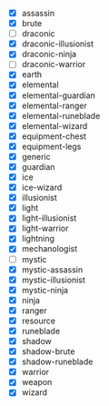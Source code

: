 - [x] assassin
- [x] brute
- [ ] draconic
- [x] draconic-illusionist
- [x] draconic-ninja
- [ ] draconic-warrior
- [x] earth
- [x] elemental
- [x] elemental-guardian
- [x] elemental-ranger
- [x] elemental-runeblade
- [x] elemental-wizard
- [x] equipment-chest
- [x] equipment-legs
- [x] generic
- [x] guardian
- [x] ice
- [x] ice-wizard
- [x] illusionist
- [x] light
- [x] light-illusionist
- [x] light-warrior
- [x] lightning
- [x] mechanologist
- [ ] mystic
- [x] mystic-assassin 
- [x] mystic-illusionist
- [x] mystic-ninja
- [x] ninja
- [x] ranger
- [x] resource
- [x] runeblade
- [x] shadow
- [x] shadow-brute
- [x] shadow-runeblade
- [x] warrior
- [x] weapon
- [x] wizard
